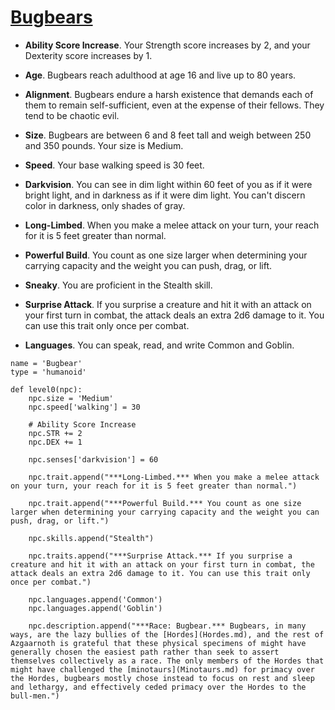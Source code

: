 # [Bugbears](../Creatures/Bugbears.md)

* **Ability Score Increase**. Your Strength score increases by 2, and your Dexterity score increases by 1.

* **Age**. Bugbears reach adulthood at age 16 and live up to 80 years.

* **Alignment**. Bugbears endure a harsh existence that demands each of them to remain self-sufficient, even at the expense of their fellows. They tend to be chaotic evil.

* **Size**. Bugbears are between 6 and 8 feet tall and weigh between 250 and 350 pounds. Your size is Medium.

* **Speed**. Your base walking speed is 30 feet.

* **Darkvision**. You can see in dim light within 60 feet of you as if it were bright light, and in darkness as if it were dim light. You can't discern color in darkness, only shades of gray.

* **Long-Limbed**. When you make a melee attack on your turn, your reach for it is 5 feet greater than normal.

* **Powerful Build**. You count as one size larger when determining your carrying capacity and the weight you can push, drag, or lift.

* **Sneaky**. You are proficient in the Stealth skill.

* **Surprise Attack**. If you surprise a creature and hit it with an attack on your first turn in combat, the attack deals an extra 2d6 damage to it. You can use this trait only once per combat.

* **Languages**. You can speak, read, and write Common and Goblin.

```
name = 'Bugbear'
type = 'humanoid'

def level0(npc):
    npc.size = 'Medium'
    npc.speed['walking'] = 30

    # Ability Score Increase
    npc.STR += 2
    npc.DEX += 1

    npc.senses['darkvision'] = 60

    npc.trait.append("***Long-Limbed.*** When you make a melee attack on your turn, your reach for it is 5 feet greater than normal.")

    npc.trait.append("***Powerful Build.*** You count as one size larger when determining your carrying capacity and the weight you can push, drag, or lift.")

    npc.skills.append("Stealth")

    npc.traits.append("***Surprise Attack.*** If you surprise a creature and hit it with an attack on your first turn in combat, the attack deals an extra 2d6 damage to it. You can use this trait only once per combat.")

    npc.languages.append('Common')
    npc.languages.append('Goblin')

    npc.description.append("***Race: Bugbear.*** Bugbears, in many ways, are the lazy bullies of the [Hordes](Hordes.md), and the rest of Azgaarnoth is grateful that these physical specimens of might have generally chosen the easiest path rather than seek to assert themselves collectively as a race. The only members of the Hordes that might have challenged the [minotaurs](Minotaurs.md) for primacy over the Hordes, bugbears mostly chose instead to focus on rest and sleep and lethargy, and effectively ceded primacy over the Hordes to the bull-men.")
```